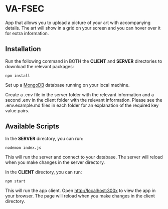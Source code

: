 # VA-FSEC

App that allows you to upload a picture of your art with accompanying details. The art will show in a grid on your screen and you can hover over it for extra information.

## Installation

Run the following command in BOTH the <strong>CLIENT</strong> and <strong>SERVER</strong> directories to download the relevant packages:

    npm install

Set up a [MongoDB](https://www.mongodb.com/) database running on your local machine.

Create a .env file in the server folder with the relevant information and a second .env in the client folder with the relevant information. Please see the .env.example.md files in each folder for an explanation of the required key value pairs.

## Available Scripts

In the <strong>SERVER</strong> directory, you can run:

    nodemon index.js

This will run the server and connect to your database. The server will reload when you make changes in the server directory.

In the <strong>CLIENT</strong> directory, you can run:

    npm start

This will run the app client. Open [http://localhost:300x](http://localhost:300x) to view the app in your browser. The page will reload when you make changes in the client directory.
